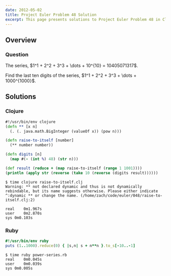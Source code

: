 ```yaml
---
date: 2012-05-02
title: Project Euler Problem 48 Solution
excerpt: This page presents solutions to Project Euler Problem 48 in Clojure and Ruby.
---
```



## Overview


### Question

<p>
The series, $1^1 + 2^2 + 3^3 + \dots + 10^{10} = 10405071317$.
</p>

<p>
Find the last ten digits of the series, $1^1 + 2^2 + 3^3 + \dots + 1000^{1000}$.
</p>






## Solutions

### Clojure

```clojure
#!/usr/bin/env clojure
(defn ** [x n]
  (. (. java.math.BigInteger (valueOf x)) (pow n)))

(defn raise-to-itself [number]
  (** number number))

(defn digits [n]
  (map #(- (int %) 48) (str n)))

(def result (reduce + (map raise-to-itself (range 1 1001))))
(println (apply str (reverse (take 10 (reverse (digits result))))))
```


```
$ time clojure raise-to-itself.clj
Warning: ** not declared dynamic and thus is not dynamically rebindable, but its name suggests otherwise. Please either indicate ^:dynamic ** or change the name. (/home/zach/code/euler/048/raise-to-itself.clj:2)

real	0m1.967s
user	0m2.870s
sys	0m0.103s
```



### Ruby

```ruby
#!/usr/bin/env ruby
puts (1..1000).reduce(0) { |s,n| s + n**n }.to_s[-10..-1]
```


```
$ time ruby power-series.rb
real	0m0.045s
user	0m0.039s
sys	0m0.005s
```


